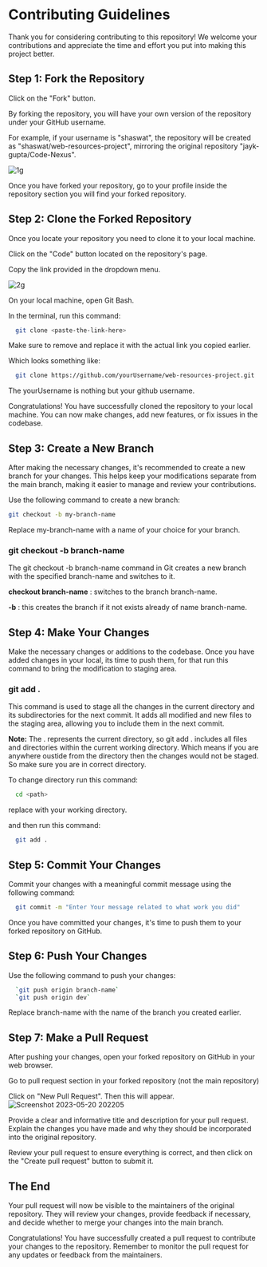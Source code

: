 # Contributing Guidelines

Thank you for considering contributing to this repository! We welcome your contributions and appreciate the time and effort you put into making this project better.

## Step 1: Fork the Repository

Click on the "Fork" button.

By forking the repository, you will have your own version of the repository under your GitHub username.

For example, if your username is "shaswat", the repository will be created as "shaswat/web-resources-project", mirroring the original repository "jayk-gupta/Code-Nexus".

![1g](https://github.com/jayk-gupta/web-resources-project/assets/100681165/65794470-40b3-419e-824a-d2c3f2aa662e)


Once you have forked your repository, go to your profile inside the repository section you will find your forked repository.


## Step 2: Clone the Forked Repository 
Once you locate your repository you need to clone it to your local machine.

Click on the "Code" button located on the repository's page.

Copy the link provided in the dropdown menu.

![2g](https://github.com/jayk-gupta/web-resources-project/assets/100681165/1b7fb702-2707-4f84-80c1-b3a958ff77b2)



On your local machine, open Git Bash.

In the terminal, run this command:

```bash
  git clone <paste-the-link-here>
```
Make sure to remove <paste-the-link-here> and replace it with the actual link you copied earlier.

Which looks something like:
```bash
  git clone https://github.com/yourUsername/web-resources-project.git
```
The yourUsername is nothing but your github username.

Congratulations! You have successfully cloned the repository to your local machine. You can now make changes, add new features, or fix issues in the codebase.

## Step 3: Create a New Branch
After making the necessary changes, it's recommended to create a new branch for your changes. This helps keep your modifications separate from the main branch, making it easier to manage and review your contributions.

Use the following command to create a new branch:

``` bash
git checkout -b my-branch-name
```
Replace my-branch-name with a name of your choice for your branch.

### git checkout -b branch-name
The git checkout -b branch-name command in Git creates a new branch with the specified branch-name and switches to it.

**checkout branch-name** : switches to the branch branch-name.

**-b** : this creates the branch if it not exists already of name branch-name. 
## Step 4: Make Your Changes

Make the necessary changes or additions to the codebase.
Once you have added changes in your local, its time to push them, for that run this command to bring the modification to staging area.
### git add .
This command is used to stage all the changes in the current directory and its subdirectories for the next commit. It adds all modified and new files to the staging area, allowing you to include them in the next commit. 

**Note:** The . represents the current directory, so git add . includes all files and directories within the current working directory. Which means if you are anywhere oustide from the directory then the changes would not be staged.
So make sure you are in correct directory.

To change directory run this command:
``` bash
  cd <path>
```
replace <path> with your working directory.

and then run this command:
``` bash
  git add .
```

## Step 5: Commit Your Changes

Commit your changes with a meaningful commit message using the following command:
``` bash
  git commit -m "Enter Your message related to what work you did"
```
Once you have committed your changes, it's time to push them to your forked repository on GitHub.

## Step 6: Push Your Changes

Use the following command to push your changes:

``` bash
  `git push origin branch-name`
  `git push origin dev`
```
Replace branch-name with the name of the branch you created earlier.

## Step 7: Make a Pull Request

After pushing your changes, open your forked repository on GitHub in your web browser.

Go to pull request section in your forked repository (not the main repository)

Click on "New Pull Request".
Then this will appear.
![Screenshot 2023-05-20 202205](https://github.com/jayk-gupta/web-resources-project/assets/100681165/4d95390d-5120-4a5e-85d8-bfb6bd207d0a)


Provide a clear and informative title and description for your pull request. Explain the changes you have made and why they should be incorporated into the original repository.

Review your pull request to ensure everything is correct, and then click on the "Create pull request" button to submit it.

## The End

Your pull request will now be visible to the maintainers of the original repository. They will review your changes, provide feedback if necessary, and decide whether to merge your changes into the main branch.

Congratulations! You have successfully created a pull request to contribute your changes to the repository. Remember to monitor the pull request for any updates or feedback from the maintainers.
